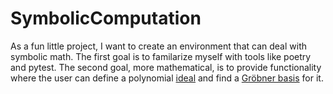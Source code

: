 # SymbolicComputation
As a fun little project, I want to create an environment that can deal with symbolic math. The first goal is to familarize myself with tools like poetry and pytest. The second goal, more mathematical, is to provide functionality where the user can define a polynomial [ideal](https://en.wikipedia.org/wiki/Ideal_(ring_theory)#Ideal_generated_by_a_set) and find a [Gröbner basis](https://en.wikipedia.org/wiki/Gr%C3%B6bner_basis) for it.